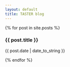 ```yaml
---
layout: default
title: TASTER blog
---
```


{% for post in site.posts %}
<h3>{{ post.title }}</h3>
<p>{{ post.date | date_to_string }}</p>
{% endfor %}
